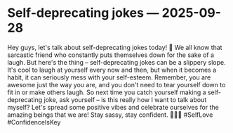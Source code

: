 # Self-deprecating jokes — 2025-09-28

Hey guys, let's talk about self-deprecating jokes today! 🤪 We all know that sarcastic friend who constantly puts themselves down for the sake of a laugh. But here's the thing – self-deprecating jokes can be a slippery slope. It's cool to laugh at yourself every now and then, but when it becomes a habit, it can seriously mess with your self-esteem. Remember, you are awesome just the way you are, and you don't need to tear yourself down to fit in or make others laugh. So next time you catch yourself making a self-deprecating joke, ask yourself – is this really how I want to talk about myself? Let's spread some positive vibes and celebrate ourselves for the amazing beings that we are! Stay sassy, stay confident. 💁‍♀️💫 #SelfLove #ConfidenceIsKey